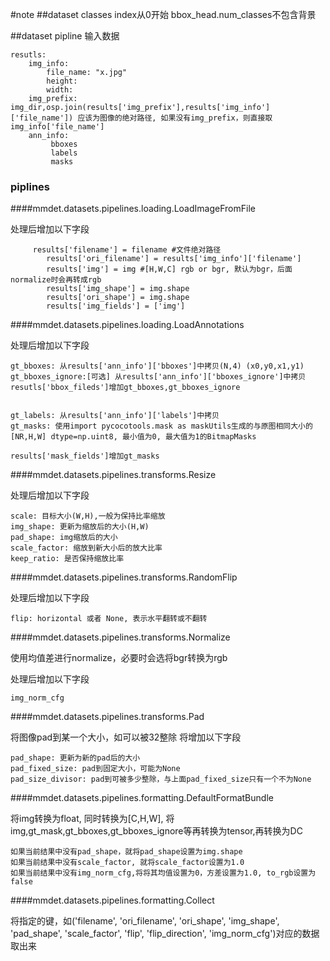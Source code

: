 #note
##dataset
classes index从0开始
bbox_head.num_classes不包含背景

##dataset pipline
输入数据
```
resutls:
    img_info: 
        file_name: "x.jpg"
        height:
        width:
    img_prefix: img_dir,osp.join(results['img_prefix'],results['img_info']['file_name']) 应该为图像的绝对路径, 如果没有img_prefix，则直接取img_info['file_name']
    ann_info: 
         bboxes
         labels
         masks
```

### piplines

####mmdet.datasets.pipelines.loading.LoadImageFromFile

处理后增加以下字段

```
     results['filename'] = filename #文件绝对路径
        results['ori_filename'] = results['img_info']['filename']
        results['img'] = img #[H,W,C] rgb or bgr, 默认为bgr，后面normalize时会再转成rgb
        results['img_shape'] = img.shape
        results['ori_shape'] = img.shape
        results['img_fields'] = ['img']
```

####mmdet.datasets.pipelines.loading.LoadAnnotations

处理后增加以下字段

```
gt_bboxes: 从results['ann_info']['bboxes']中拷贝(N,4) (x0,y0,x1,y1)
gt_bboxes_ignore:[可选] 从results['ann_info']['bboxes_ignore']中拷贝
resutls['bbox_fileds']增加gt_bboxes,gt_bboxes_ignore


gt_labels: 从results['ann_info']['labels']中拷贝
gt_masks: 使用import pycocotools.mask as maskUtils生成的与原图相同大小的[NR,H,W] dtype=np.uint8, 最小值为0, 最大值为1的BitmapMasks

results['mask_fields']增加gt_masks

```
        
####mmdet.datasets.pipelines.transforms.Resize

处理后增加以下字段
```
scale: 目标大小(W,H),一般为保持比率缩放
img_shape: 更新为缩放后的大小(H,W)
pad_shape: img缩放后的大小
scale_factor: 缩放到新大小后的放大比率
keep_ratio: 是否保持缩放比率

```

####mmdet.datasets.pipelines.transforms.RandomFlip

处理后增加以下字段

```
flip: horizontal 或者 None, 表示水平翻转或不翻转
```

####mmdet.datasets.pipelines.transforms.Normalize


使用均值差进行normalize，必要时会选将bgr转换为rgb

处理后增加以下字段

```
img_norm_cfg
```

####mmdet.datasets.pipelines.transforms.Pad

将图像pad到某一个大小，如可以被32整除
将增加以下字段
```
pad_shape: 更新为新的pad后的大小
pad_fixed_size: pad到固定大小，可能为None
pad_size_divisor: pad到可被多少整除，与上面pad_fixed_size只有一个不为None
```

####mmdet.datasets.pipelines.formatting.DefaultFormatBundle

将img转换为float, 同时转换为[C,H,W], 
将img,gt_mask,gt_bboxes,gt_bboxes_ignore等再转换为tensor,再转换为DC

```
如果当前结果中没有pad_shape，就将pad_shape设置为img.shape
如果当前结果中没有scale_factor, 就将scale_factor设置为1.0
如果当前结果中没有img_norm_cfg,将将其均值设置为0，方差设置为1.0, to_rgb设置为false
```

####mmdet.datasets.pipelines.formatting.Collect


将指定的键，如('filename', 'ori_filename', 'ori_shape', 'img_shape', 'pad_shape', 'scale_factor', 'flip', 'flip_direction', 'img_norm_cfg')对应的数据取出来
